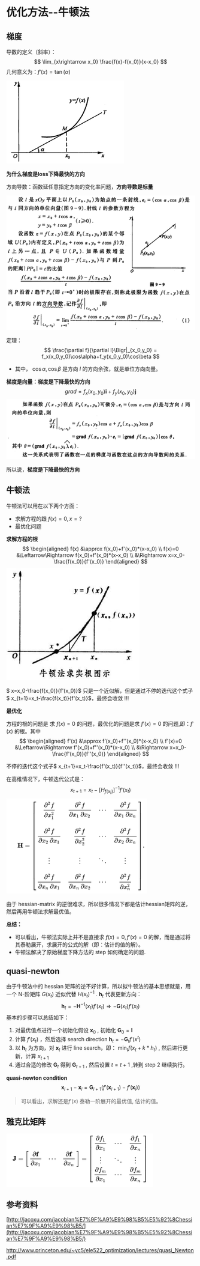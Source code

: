 # 优化方法--牛顿法



## 梯度

导数的定义（斜率）：
$$
\lim_{x\rightarrow x_0} \frac{f(x)-f(x_0)}{x-x_0}
$$
几何意义为：$f'(x) = \tan(\alpha)$

![](../imgs/daoshu-1.png)

**为什么梯度是loss下降最快的方向**

方向导数：函数延任意指定方向的变化率问题，**方向导数是标量**

![](../imgs/fangxiang-daoshu-2.png)



定理：
$$
\frac{\partial f}{\partial l}\Bigr|_{x_0,y_0} = f_x(x_0,y_0)\cos\alpha+f_y(x_0,y_0)\cos\beta
$$


* 其中， $\cos\alpha, \cos\beta$ 是方向 $l$ 的方向余弦，就是单位方向向量。



**梯度是向量：梯度是下降最快的方向**
$$
grad = f_x(x_0,y_0)\mathbf i+f_y(x_0,y_0)\mathbf j
$$
![](../imgs/fangxiang-daoshu-3.png)

所以说，**梯度是下降最快的方向**



## 牛顿法

牛顿法可以用在以下两个方面：

* 求解方程的跟 $f(x)=0, x=?$
* 最优化问题

**求解方程的根**
$$
\begin{aligned}
f(x) &\approx f(x_0)+f'(x_0)*(x-x_0) \\
f(x)=0 &\Leftarrow\Rightarrow  f(x_0)+f'(x_0)*(x-x_0) \\
&\Rightarrow x=x_0-\frac{f(x_0)}{f'(x_0)}
\end{aligned}
$$
![](../imgs/newton-1.jpg)

$ x=x_0-\frac{f(x_0)}{f'(x_0)}$ 只是一个近似解，但是通过不停的迭代这个式子$ x_{t+1}=x_t-\frac{f(x_t)}{f'(x_t)}$，最终会收敛 !!!



**最优化**

方程的根的问题是 求 $f(x)=0$ 的问题，最优化的问题是求 $f'(x)=0$ 的问题,即：$f'(x)$ 的根。其中
$$
\begin{aligned}
f'(x) &\approx f’(x_0)+f''(x_0)*(x-x_0) \\
f'(x)=0 &\Leftarrow\Rightarrow  f'(x_0)+f''(x_0)*(x-x_0) \\
&\Rightarrow x=x_0-\frac{f'(x_0)}{f''(x_0)}
\end{aligned}
$$



不停的迭代这个式子$ x_{t+1}=x_t-\frac{f'(x_t)}{f''(x_t)}$，最终会收敛 !!!

在高维情况下，牛顿迭代公式是：
$$
x_{t+1} = x_t - \Bigr[H_{f(x_t)}\Bigr]^{-1}f'(x_t)
$$
![](../imgs/hessian-mmatrix.png)

由于 hessian-matrix 的逆很难求，所以很多情况下都是估计hessian矩阵的逆，然后再用牛顿法求解最优值。



**总结：**

* 可以看出，牛顿法实际上并不是直接求 $f(x)=0, f'(x)=0$ 的解，而是通过将其泰勒展开，求展开的公式的解（即：估计的值的解）。
* 牛顿法解决了原始梯度下降方法的 step 如何确定的问题.



## quasi-newton

由于牛顿法中的 hessian 矩阵的逆不好计算，所以拟牛顿法的基本思想就是，用一个 N-阶矩阵 $G(x_t)$ 近似代替 $H(x_t)^{-1}$ . $\mathbf h_t$ 代表更新方向：
$$
\mathbf h_t = -\mathbf H^{-1}(x_t) f'(x_t) \Rightarrow -\mathbf G(x_t)f'(x_t)
$$
基本的步骤可以总结如下：

1. 对最优值点进行一个初始化假设 $\mathbf x_0$ , 初始化 $\mathbf G_0=\mathbf I$ 
2. 计算 $f'(x_t)$ ，然后选择 search direction $\mathbf h_t=-\mathbf G_tf'(x^t)$
3. 以 $\mathbf h_t$ 为方向，对 $\mathbf x_t$ 进行 line search，即： $\min_t f(x_t+k*h_t)$ , 然后进行更新，计算 $x_{t+1}$
4. 通过合适的修改 $\mathbf G_t$ 得到 $\mathbf G_{t+1}$ , 然后设置 $t=t+1$ ,转到 step 2 继续执行。




**quasi-newton condition**
$$
\mathbf x_{i+1} - \mathbf x_i = \mathbf G_{i+1} \Bigr(f'(\mathbf x_{i+1})-f'(\mathbf x_i)\Bigr)
$$

> 可以看出，求解还是$f'(x)$ 泰勒一阶展开的最优值, 估计的值。



## 雅克比矩阵



![](../imgs/jacobian-matrix.png)










## 参考资料

[http://jacoxu.com/jacobian%E7%9F%A9%E9%98%B5%E5%92%8Chessian%E7%9F%A9%E9%98%B5/](http://jacoxu.com/jacobian%E7%9F%A9%E9%98%B5%E5%92%8Chessian%E7%9F%A9%E9%98%B5/)

http://www.princeton.edu/~yc5/ele522_optimization/lectures/quasi_Newton.pdf





